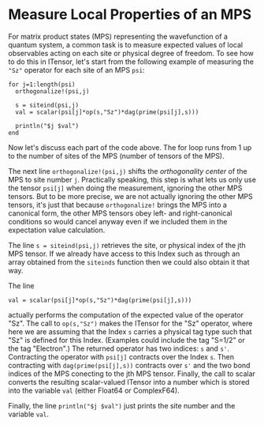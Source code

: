 # Measure Local Properties of an MPS

For matrix product states (MPS) representing the wavefunction of a quantum
system, a common task is to measure expected values of local observables acting on each site or physical degree of freedom. To see how to do this in ITensor,
let's start from the following example of measuring the `"Sz"` operator
for each site of an MPS `psi`:


    for j=1:length(psi)
      orthogonalize!(psi,j)
  
      s = siteind(psi,j)
      val = scalar(psi[j]*op(s,"Sz")*dag(prime(psi[j],s)))
  
      println("$j $val")
    end

Now let's discuss each part of the code above. The for loop runs from 1 up to the number of sites of the MPS (number of tensors of the MPS). 

The next line `orthogonalize!(psi,j)` shifts the _orthogonality center_ of the MPS to site number `j`. Practically speaking, this step is what lets us only use the tensor `psi[j]` when doing the measurement, ignoring the other MPS tensors. But to be more precise, we are not actually ignoring the other MPS tensors, it's just that because `orthogonalize!` brings the MPS into a canonical form, the other MPS tensors obey left- and right-canonical conditions so would cancel anyway even if we included them in the expectation value calculation.

The line `s = siteind(psi,j)` retrieves the site, or physical index of the jth MPS tensor. If we already have access to this Index such as through an array obtained from the `siteinds` function then we could also obtain it that way.

The line

    val = scalar(psi[j]*op(s,"Sz")*dag(prime(psi[j],s)))

actually performs the computation of the expected value of the operator "Sz". The call to `op(s,"Sz")` makes the ITensor for the "Sz" operator, where here we are assuming that the Index `s` carries a physical tag type such that "Sz" is defined for this Index. (Examples could include the tag "S=1/2" or the tag "Electron".) The returned operator has two indices: `s` and `s'`. Contracting the operator with `psi[j]` contracts over the Index `s`. Then contracting with `dag(prime(psi[j],s))` contracts over `s'` and the two bond indices of the MPS conecting to the jth MPS tensor. Finally, the call to scalar converts the resulting scalar-valued ITensor into a number which is stored into the variable `val` (either Float64 or ComplexF64).

Finally, the line `println("$j $val")` just prints the site number and the variable `val`.



